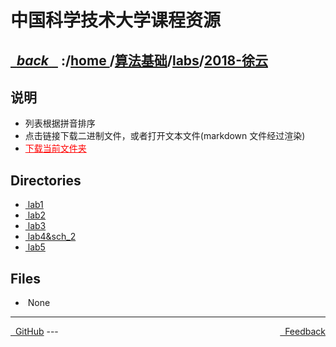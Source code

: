 
<!--
<head>
    <meta http-equiv="content-type" content="text/html; charset=utf-8">
    <title> 中国科学技术大学课程资源</title>
</head>
-->
# 中国科学技术大学课程资源

<div>
  <h2>
    <a href="../index.html">&nbsp;&nbsp;<i class="fa fa-level-up">back </i>&nbsp;&nbsp;</a>
    :/<a href="../../../index.html">home <i class="fa fa-home"></i></a>/<a href="../../index.html">算法基础</a>/<a href="../index.html">labs</a>/<a href="index.html">2018-徐云</a>
  </h2>
</div>

## 说明
- 列表根据拼音排序
- 点击链接下载二进制文件，或者打开文本文件(markdown 文件经过渲染)
- <a href="http://downgit.zhoudaxiaa.com/#/home?url=https://github.com/USTC-Resource/USTC-Course/tree/master/算法基础/labs/2018-徐云" style="color:red;text-decoration:underline;" target="_black">下载当前文件夹</a>

## Directories
<ul><li><a href="lab1/index.html"><i class="fa fa-folder"></i>&nbsp;lab1</a></li>
<li><a href="lab2/index.html"><i class="fa fa-folder"></i>&nbsp;lab2</a></li>
<li><a href="lab3/index.html"><i class="fa fa-folder"></i>&nbsp;lab3</a></li>
<li><a href="lab4&sch_2/index.html"><i class="fa fa-folder"></i>&nbsp;lab4&sch_2</a></li>
<li><a href="lab5/index.html"><i class="fa fa-folder"></i>&nbsp;lab5</a></li></ul>

## Files
<ul><li><i class="fa fa-meh-o"></i>&nbsp;None</li></ul>

---
<div style="text-decration:underline;display:inline">
  <a href="https://github.com/USTC-Resource/USTC-Course.git" target="_blank" rel="external"><i class="fa fa-github"></i>&nbsp; GitHub</a>
  <a href="mailto:&#122;huheqin1@gmail?subject=反馈与建议" style="float:right" target="_blank" rel="external"><i class="fa fa-envelope"></i>&nbsp; Feedback</a>
</div>
---


